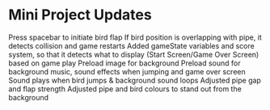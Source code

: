 # Mini Project Updates
Press spacebar to initiate bird flap
If bird position is overlapping with pipe, it detects collision and game restarts
Added gameState variables and score system, so that it detects what to display (Start Screen/Game Over Screen) based on game play
Preload image for background 
Preload sound for background music, sound effects when jumping and game over screen
Sound plays when bird jumps & background sound loops
Adjusted pipe gap and flap strength
Adjusted pipe and bird colours to stand out from the background